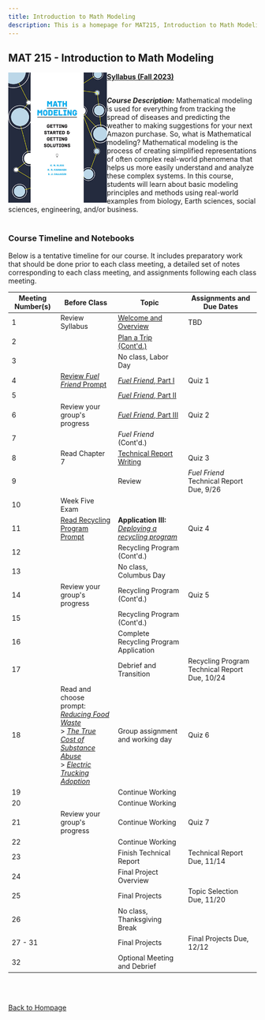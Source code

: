 ```yaml
---
title: Introduction to Math Modeling
description: This is a homepage for MAT215, Introduction to Math Modeling, with Dr. Gilbert at Southern New Hampshire University. This general education course provides students with a first exposure to the construction and analysis of mathematical models. Mathematical models and modeling are for everyone!
---
```


## MAT 215 - Introduction to Math Modeling

<img src="/SiteFiles/MathModelingHandbook_SIAM.jpg" align="left" width=200> [**Syllabus (Fall 2023)**](https://drive.google.com/file/d/1VaD79ZLvhvf-UqYlBnwD0PSDABmWGiaP/view?usp=share_link)<br/>
<br/>

***Course Description:*** Mathematical modeling is used for everything from tracking the spread of diseases 
and predicting the weather to making suggestions for your next Amazon purchase. So, what is Mathematical 
modeling? Mathematical modeling is the process of creating simplified representations of often complex 
real-world phenomena that helps us more easily understand and analyze these complex systems. In this course, 
students will learn about basic modeling principles and methods using real-world examples from biology, 
Earth sciences, social sciences, engineering, and/or business.<br/>
<br/>

### Course Timeline and Notebooks

Below is a tentative timeline for our course. It includes preparatory work that should be done prior to each 
class meeting, a detailed set of notes corresponding to each class meeting, and assignments following each 
class meeting.

| Meeting Number(s) | Before Class | Topic | Assignments and Due Dates |
|---------------|-------------|--------------|--------------|
| 1 | Review Syllabus | [Welcome and Overview](https://colab.research.google.com/drive/1QVz7Wk4KFJHvFIe1a2r0jpfpXkzOUZyp?usp=sharing) | TBD |
| 2 |  | [Plan a Trip (Cont'd.)](https://colab.research.google.com/drive/1AcXeVGKZ9bdlyCS0nZUb84UpzwyPWmDb?usp=sharing) |  |
| 3 |  |  No class, Labor Day |  |
| 4 | [Review *Fuel Friend* Prompt](https://colab.research.google.com/drive/1EZ5hG3mKVeb6JCbbBBn6B2YkDzN0TX9Q?usp=sharing) | [*Fuel Friend*, Part I](https://colab.research.google.com/drive/1aAVq4eMEiGOSnn2aX1cgIX3nocvn1hjU?usp=sharing) | Quiz 1 |
| 5 |  | [*Fuel Friend*, Part II](https://colab.research.google.com/drive/1dOQXGV7eIyB-gluMkG4eOr1b-zRJpF6z?usp=sharing) |  |
| 6 | Review your group's progress | [*Fuel Friend*, Part III](https://colab.research.google.com/drive/14w1RLgR9sdI8TShryqQc3o4qA5M_ClAg?usp=sharing) | Quiz 2 |
| 7 |  | *Fuel Friend* (Cont'd.) |  |
| 8 | Read Chapter 7 | [Technical Report Writing](https://colab.research.google.com/drive/1ej9O5J6amH7BTgh4b580QWdea_iVfQhb?usp=sharing) | Quiz 3 |
| 9 |  | Review | *Fuel Friend* Technical Report Due, 9/26 |
| 10 | Week Five Exam |  |
| 11 | [Read Recycling Program Prompt](https://m3challenge.siam.org/sites/default/files/uploads/m3challenge_problem_13_1.pdf) | **Application III:** [*Deploying a recycling program*](https://m3challenge.siam.org/sites/default/files/uploads/m3challenge_problem_13_1.pdf) | Quiz 4 |
| 12 |  | Recycling Program (Cont'd.) |  | 
| 13 |  | No class, Columbus Day |  |
| 14 | Review your group's progress | Recycling Program (Cont'd.) | Quiz 5 |
| 15 |  | Recycling Program (Cont'd.) |  |
| 16 |  | Complete Recycling Program Application |  |
| 17 |  |  Debrief and Transition | Recycling Program Technical Report Due, 10/24 |
| 18 | Read and choose prompt: <br/> [*Reducing Food Waste*](https://m3challenge.siam.org/archives/2018/problem) <br/> > [*The True Cost of Substance Abuse*](https://m3challenge.siam.org/archives/2019/problem) <br/> > [*Electric Trucking Adoption*](https://m3challenge.siam.org/archives/2020/problem) | Group assignment and working day | Quiz 6 | 
| 19 |  | Continue Working |  |
| 20 |  | Continue Working |  |
| 21 | Review your group's progress | Continue Working | Quiz 7 |
| 22 |  | Continue Working |  |
| 23 |  | Finish Technical Report | Technical Report Due, 11/14 | 
| 24 |  | Final Project Overview |  |
| 25 |  | Final Projects | Topic Selection Due, 11/20 |
| 26 |  | No class, Thanksgiving Break |  |
| 27 - 31 |  | Final Projects | Final Projects Due, 12/12 |
| 32 |  | Optional Meeting and Debrief |  |

<br/>
<br/>

[Back to Hompage](https://agmath.github.io/)
